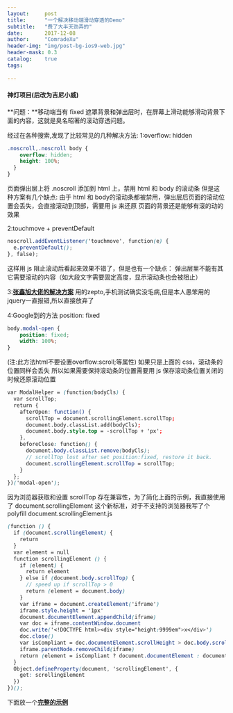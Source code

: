 ```yaml
---
layout:     post
title:      "一个解决移动端滑动穿透的Demo"
subtitle:   "费了大半天劲弄的"
date:       2017-12-08
author:     "ComradeXu"
header-img: "img/post-bg-ios9-web.jpg"
header-mask: 0.3
catalog:    true
tags:
    
---
```


#### 神灯项目(后改为吉尼小威)

**问题：**移动端当有 fixed 遮罩背景和弹出层时，在屏幕上滑动能够滑动背景下面的内容，这就是臭名昭著的滚动穿透问题。

经过在各种搜索,发现了比较常见的几种解决方法:
1:overflow: hidden
```scss
.noscroll,.noscroll body {
    overflow: hidden;
    height: 100%;
  }
}
```
页面弹出层上将 .noscroll 添加到 html 上，禁用 html 和 body 的滚动条
但是这种方案有几个缺点:
由于 html 和 body的滚动条都被禁用，弹出层后页面的滚动位置会丢失，会直接滚动到顶部，需要用 js 来还原
页面的背景还是能够有滚的动的效果

2:touchmove + preventDefault
```scss
noscroll.addEventListener('touchmove', function(e) {
  e.preventDefault();
}, false);
```
这样用 js 阻止滚动后看起来效果不错了，但是也有一个缺点：
弹出层里不能有其它需要滚动的内容（如大段文字需要固定高度，显示滚动条也会被阻止）

3:[**张鑫旭大佬的解决方案**](http://www.zhangxinxu.com/wordpress/2016/12/web-mobile-scroll-prevent-window-js-css/)
用的zepto,手机测试确实没毛病,但是本人愚笨用的jquery一直报错,所以直接放弃了

4:Google到的方法 position: fixed
```scss
body.modal-open {
    position: fixed;
    width: 100%;
}
```
(注:此方法html不要设置overflow:scroll;等属性)
如果只是上面的 css，滚动条的位置同样会丢失
所以如果需要保持滚动条的位置需要用 js 保存滚动条位置关闭的时候还原滚动位置
```scss
var ModalHelper = (function(bodyCls) {
  var scrollTop;
  return {
    afterOpen: function() {
      scrollTop = document.scrollingElement.scrollTop;
      document.body.classList.add(bodyCls);
      document.body.style.top = -scrollTop + 'px';
    },
    beforeClose: function() {
      document.body.classList.remove(bodyCls);
      // scrollTop lost after set position:fixed, restore it back.
      document.scrollingElement.scrollTop = scrollTop;
    }
  };
})('modal-open');
```
因为浏览器获取和设置 scrollTop 存在兼容性，为了简化上面的示例，我直接使用了 document.scrollingElement 这个新标准，对于不支持的浏览器我写了个 polyfill document.scrollingElement.js
```scss
(function () {
  if (document.scrollingElement) {
    return
  }
  var element = null
  function scrollingElement () {
    if (element) {
      return element
    } else if (document.body.scrollTop) {
      // speed up if scrollTop > 0
      return (element = document.body)
    }
    var iframe = document.createElement('iframe')
    iframe.style.height = '1px'
    document.documentElement.appendChild(iframe)
    var doc = iframe.contentWindow.document
    doc.write('<!DOCTYPE html><div style="height:9999em">x</div>')
    doc.close()
    var isCompliant = doc.documentElement.scrollHeight > doc.body.scrollHeight
    iframe.parentNode.removeChild(iframe)
    return (element = isCompliant ? document.documentElement : document.body)
  }
  Object.defineProperty(document, 'scrollingElement', {
    get: scrollingElement
  })
})();
```

下面放一个[**完整的示例**](http://www.zhangxinxu.com/wordpress/2016/12/web-mobile-scroll-prevent-window-js-css/)




